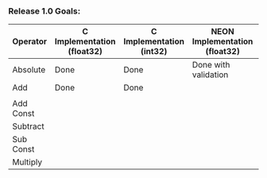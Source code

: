 ### Release 1.0 Goals:

| Operator      | C Implementation (float32) | C Implementation (int32) | NEON Implementation (float32) | NEON Implementation (int32) |
|---------------|-----------------------------|---------------------------|-------------------------------|-----------------------------|
| Absolute      |             Done               |           Done                |           Done with validation                 |                  Done with validation            |
| Add           |             Done                |          Done  
|                               |                             |
| Add Const     |                             |                           |                               |                             |
| Subtract      |                             |                           |                               |                             |
| Sub Const     |                             |                           |                               |                             |
| Multiply      |                             |                           |                               |                             |


